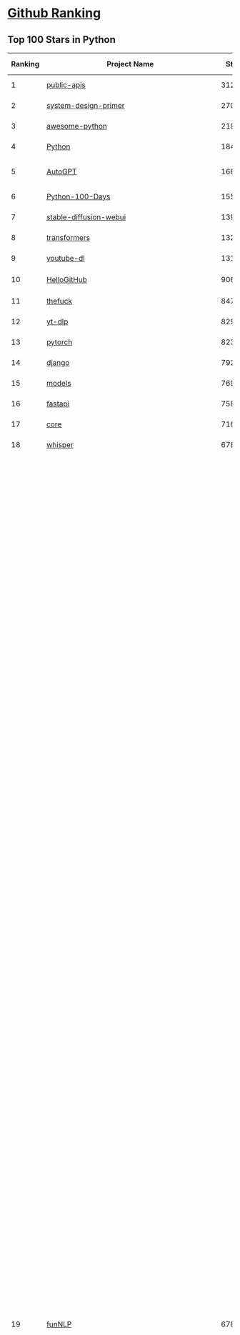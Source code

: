 [Github Ranking](../README.md)
==========

## Top 100 Stars in Python

| Ranking | Project Name | Stars | Forks | Language | Open Issues | Description | Last Commit |
| ------- | ------------ | ----- | ----- | -------- | ----------- | ----------- | ----------- |
| 1 | [public-apis](https://github.com/public-apis/public-apis) | 312781 | 33390 | Python | 20 | A collective list of free APIs | 2024-08-19T10:22:30Z |
| 2 | [system-design-primer](https://github.com/donnemartin/system-design-primer) | 270242 | 45622 | Python | 234 | Learn how to design large-scale systems. Prep for the system design interview.  Includes Anki flashcards. | 2024-08-07T10:09:11Z |
| 3 | [awesome-python](https://github.com/vinta/awesome-python) | 219320 | 24800 | Python | 0 | An opinionated list of awesome Python frameworks, libraries, software and resources. | 2024-08-11T17:10:18Z |
| 4 | [Python](https://github.com/TheAlgorithms/Python) | 184368 | 44339 | Python | 32 | All Algorithms implemented in Python | 2024-09-16T22:15:12Z |
| 5 | [AutoGPT](https://github.com/Significant-Gravitas/AutoGPT) | 166742 | 44110 | Python | 138 | AutoGPT is the vision of accessible AI for everyone, to use and to build on. Our mission is to provide the tools, so that you can focus on what matters. | 2024-09-21T23:23:31Z |
| 6 | [Python-100-Days](https://github.com/jackfrued/Python-100-Days) | 155128 | 52036 | Python | 533 | Python - 100天从新手到大师 | 2024-08-15T10:52:27Z |
| 7 | [stable-diffusion-webui](https://github.com/AUTOMATIC1111/stable-diffusion-webui) | 139934 | 26508 | Python | 2242 | Stable Diffusion web UI | 2024-09-09T04:52:14Z |
| 8 | [transformers](https://github.com/huggingface/transformers) | 132342 | 26355 | Python | 1013 | 🤗 Transformers: State-of-the-art Machine Learning for Pytorch, TensorFlow, and JAX. | 2024-09-21T23:34:17Z |
| 9 | [youtube-dl](https://github.com/ytdl-org/youtube-dl) | 131426 | 9960 | Python | 3708 | Command-line program to download videos from YouTube.com and other video sites | 2024-08-17T06:41:13Z |
| 10 | [HelloGitHub](https://github.com/521xueweihan/HelloGitHub) | 90679 | 9564 | Python | 141 | :octocat: 分享 GitHub 上有趣、入门级的开源项目。Share interesting, entry-level open source projects on GitHub. | 2024-09-10T12:40:06Z |
| 11 | [thefuck](https://github.com/nvbn/thefuck) | 84778 | 3424 | Python | 264 | Magnificent app which corrects your previous console command. | 2024-07-19T14:56:13Z |
| 12 | [yt-dlp](https://github.com/yt-dlp/yt-dlp) | 82985 | 6471 | Python | 1423 | A feature-rich command-line audio/video downloader | 2024-09-17T19:17:05Z |
| 13 | [pytorch](https://github.com/pytorch/pytorch) | 82338 | 22148 | Python | 14003 | Tensors and Dynamic neural networks in Python with strong GPU acceleration | 2024-09-22T02:22:44Z |
| 14 | [django](https://github.com/django/django) | 79289 | 31595 | Python | 0 | The Web framework for perfectionists with deadlines. | 2024-09-21T13:12:14Z |
| 15 | [models](https://github.com/tensorflow/models) | 76970 | 45787 | Python | 1070 | Models and examples built with TensorFlow | 2024-09-19T17:45:42Z |
| 16 | [fastapi](https://github.com/fastapi/fastapi) | 75850 | 6401 | Python | 41 | FastAPI framework, high performance, easy to learn, fast to code, ready for production | 2024-09-21T21:38:12Z |
| 17 | [core](https://github.com/home-assistant/core) | 71662 | 29945 | Python | 2261 | :house_with_garden: Open source home automation that puts local control and privacy first. | 2024-09-22T01:46:11Z |
| 18 | [whisper](https://github.com/openai/whisper) | 67813 | 8005 | Python | 0 | Robust Speech Recognition via Large-Scale Weak Supervision | 2024-09-10T17:43:22Z |
| 19 | [funNLP](https://github.com/fighting41love/funNLP) | 67809 | 14413 | Python | 153 | 中英文敏感词、语言检测、中外手机/电话归属地/运营商查询、名字推断性别、手机号抽取、身份证抽取、邮箱抽取、中日文人名库、中文缩写库、拆字词典、词汇情感值、停用词、反动词表、暴恐词表、繁简体转换、英文模拟中文发音、汪峰歌词生成器、职业名称词库、同义词库、反义词库、否定词库、汽车品牌词库、汽车零件词库、连续英文切割、各种中文词向量、公司名字大全、古诗词库、IT词库、财经词库、成语词库、地名词库、历史名人词库、诗词词库、医学词库、饮食词库、法律词库、汽车词库、动物词库、中文聊天语料、中文谣言数据、百度中文问答数据集、句子相似度匹配算法集合、bert资源、文本生成&摘要相关工具、cocoNLP信息抽取工具、国内电话号码正则匹配、清华大学XLORE:中英文跨语言百科知识图谱、清华大学人工智能技术系列报告、自然语言生成、NLU太难了系列、自动对联数据及机器人、用户名黑名单列表、罪名法务名词及分类模型、微信公众号语料、cs224n深度学习自然语言处理课程、中文手写汉字识别、中文自然语言处理 语料/数据集、变量命名神器、分词语料库+代码、任务型对话英文数据集、ASR 语音数据集 + 基于深度学习的中文语音识别系统、笑声检测器、Microsoft多语言数字/单位/如日期时间识别包、中华新华字典数据库及api(包括常用歇后语、成语、词语和汉字)、文档图谱自动生成、SpaCy 中文模型、Common Voice语音识别数据集新版、神经网络关系抽取、基于bert的命名实体识别、关键词(Keyphrase)抽取包pke、基于医疗领域知识图谱的问答系统、基于依存句法与语义角色标注的事件三元组抽取、依存句法分析4万句高质量标注数据、cnocr：用来做中文OCR的Python3包、中文人物关系知识图谱项目、中文nlp竞赛项目及代码汇总、中文字符数据、speech-aligner: 从“人声语音”及其“语言文本”产生音素级别时间对齐标注的工具、AmpliGraph: 知识图谱表示学习(Python)库：知识图谱概念链接预测、Scattertext 文本可视化(python)、语言/知识表示工具：BERT & ERNIE、中文对比英文自然语言处理NLP的区别综述、Synonyms中文近义词工具包、HarvestText领域自适应文本挖掘工具（新词发现-情感分析-实体链接等）、word2word：(Python)方便易用的多语言词-词对集：62种语言/3,564个多语言对、语音识别语料生成工具：从具有音频/字幕的在线视频创建自动语音识别(ASR)语料库、构建医疗实体识别的模型（包含词典和语料标注）、单文档非监督的关键词抽取、Kashgari中使用gpt-2语言模型、开源的金融投资数据提取工具、文本自动摘要库TextTeaser: 仅支持英文、人民日报语料处理工具集、一些关于自然语言的基本模型、基于14W歌曲知识库的问答尝试--功能包括歌词接龙and已知歌词找歌曲以及歌曲歌手歌词三角关系的问答、基于Siamese bilstm模型的相似句子判定模型并提供训练数据集和测试数据集、用Transformer编解码模型实现的根据Hacker News文章标题自动生成评论、用BERT进行序列标记和文本分类的模板代码、LitBank：NLP数据集——支持自然语言处理和计算人文学科任务的100部带标记英文小说语料、百度开源的基准信息抽取系统、虚假新闻数据集、Facebook: LAMA语言模型分析，提供Transformer-XL/BERT/ELMo/GPT预训练语言模型的统一访问接口、CommonsenseQA：面向常识的英文QA挑战、中文知识图谱资料、数据及工具、各大公司内部里大牛分享的技术文档 PDF 或者 PPT、自然语言生成SQL语句（英文）、中文NLP数据增强（EDA）工具、英文NLP数据增强工具 、基于医药知识图谱的智能问答系统、京东商品知识图谱、基于mongodb存储的军事领域知识图谱问答项目、基于远监督的中文关系抽取、语音情感分析、中文ULMFiT-情感分析-文本分类-语料及模型、一个拍照做题程序、世界各国大规模人名库、一个利用有趣中文语料库 qingyun 训练出来的中文聊天机器人、中文聊天机器人seqGAN、省市区镇行政区划数据带拼音标注、教育行业新闻语料库包含自动文摘功能、开放了对话机器人-知识图谱-语义理解-自然语言处理工具及数据、中文知识图谱：基于百度百科中文页面-抽取三元组信息-构建中文知识图谱、masr: 中文语音识别-提供预训练模型-高识别率、Python音频数据增广库、中文全词覆盖BERT及两份阅读理解数据、ConvLab：开源多域端到端对话系统平台、中文自然语言处理数据集、基于最新版本rasa搭建的对话系统、基于TensorFlow和BERT的管道式实体及关系抽取、一个小型的证券知识图谱/知识库、复盘所有NLP比赛的TOP方案、OpenCLaP：多领域开源中文预训练语言模型仓库、UER：基于不同语料+编码器+目标任务的中文预训练模型仓库、中文自然语言处理向量合集、基于金融-司法领域(兼有闲聊性质)的聊天机器人、g2pC：基于上下文的汉语读音自动标记模块、Zincbase 知识图谱构建工具包、诗歌质量评价/细粒度情感诗歌语料库、快速转化「中文数字」和「阿拉伯数字」、百度知道问答语料库、基于知识图谱的问答系统、jieba_fast 加速版的jieba、正则表达式教程、中文阅读理解数据集、基于BERT等最新语言模型的抽取式摘要提取、Python利用深度学习进行文本摘要的综合指南、知识图谱深度学习相关资料整理、维基大规模平行文本语料、StanfordNLP 0.2.0：纯Python版自然语言处理包、NeuralNLP-NeuralClassifier：腾讯开源深度学习文本分类工具、端到端的封闭域对话系统、中文命名实体识别：NeuroNER vs. BertNER、新闻事件线索抽取、2019年百度的三元组抽取比赛：“科学空间队”源码、基于依存句法的开放域文本知识三元组抽取和知识库构建、中文的GPT2训练代码、ML-NLP - 机器学习(Machine Learning)NLP面试中常考到的知识点和代码实现、nlp4han:中文自然语言处理工具集(断句/分词/词性标注/组块/句法分析/语义分析/NER/N元语法/HMM/代词消解/情感分析/拼写检查、XLM：Facebook的跨语言预训练语言模型、用基于BERT的微调和特征提取方法来进行知识图谱百度百科人物词条属性抽取、中文自然语言处理相关的开放任务-数据集-当前最佳结果、CoupletAI - 基于CNN+Bi-LSTM+Attention 的自动对对联系统、抽象知识图谱、MiningZhiDaoQACorpus - 580万百度知道问答数据挖掘项目、brat rapid annotation tool: 序列标注工具、大规模中文知识图谱数据：1.4亿实体、数据增强在机器翻译及其他nlp任务中的应用及效果、allennlp阅读理解:支持多种数据和模型、PDF表格数据提取工具 、 Graphbrain：AI开源软件库和科研工具，目的是促进自动意义提取和文本理解以及知识的探索和推断、简历自动筛选系统、基于命名实体识别的简历自动摘要、中文语言理解测评基准，包括代表性的数据集&基准模型&语料库&排行榜、树洞 OCR 文字识别 、从包含表格的扫描图片中识别表格和文字、语声迁移、Python口语自然语言处理工具集(英文)、 similarity：相似度计算工具包，java编写、海量中文预训练ALBERT模型 、Transformers 2.0 、基于大规模音频数据集Audioset的音频增强 、Poplar：网页版自然语言标注工具、图片文字去除，可用于漫画翻译 、186种语言的数字叫法库、Amazon发布基于知识的人-人开放领域对话数据集 、中文文本纠错模块代码、繁简体转换 、 Python实现的多种文本可读性评价指标、类似于人名/地名/组织机构名的命名体识别数据集 、东南大学《知识图谱》研究生课程(资料)、. 英文拼写检查库 、 wwsearch是企业微信后台自研的全文检索引擎、CHAMELEON：深度学习新闻推荐系统元架构 、 8篇论文梳理BERT相关模型进展与反思、DocSearch：免费文档搜索引擎、 LIDA：轻量交互式对话标注工具 、aili - the fastest in-memory index in the East 东半球最快并发索引 、知识图谱车音工作项目、自然语言生成资源大全 、中日韩分词库mecab的Python接口库、中文文本摘要/关键词提取、汉字字符特征提取器 (featurizer)，提取汉字的特征（发音特征、字形特征）用做深度学习的特征、中文生成任务基准测评 、中文缩写数据集、中文任务基准测评 - 代表性的数据集-基准(预训练)模型-语料库-baseline-工具包-排行榜、PySS3：面向可解释AI的SS3文本分类器机器可视化工具 、中文NLP数据集列表、COPE - 格律诗编辑程序、doccano：基于网页的开源协同多语言文本标注工具 、PreNLP：自然语言预处理库、简单的简历解析器，用来从简历中提取关键信息、用于中文闲聊的GPT2模型：GPT2-chitchat、基于检索聊天机器人多轮响应选择相关资源列表(Leaderboards、Datasets、Papers)、(Colab)抽象文本摘要实现集锦(教程 、词语拼音数据、高效模糊搜索工具、NLP数据增广资源集、微软对话机器人框架 、 GitHub Typo Corpus：大规模GitHub多语言拼写错误/语法错误数据集、TextCluster：短文本聚类预处理模块 Short text cluster、面向语音识别的中文文本规范化、BLINK：最先进的实体链接库、BertPunc：基于BERT的最先进标点修复模型、Tokenizer：快速、可定制的文本词条化库、中文语言理解测评基准，包括代表性的数据集、基准(预训练)模型、语料库、排行榜、spaCy 医学文本挖掘与信息提取 、 NLP任务示例项目代码集、 python拼写检查库、chatbot-list - 行业内关于智能客服、聊天机器人的应用和架构、算法分享和介绍、语音质量评价指标(MOSNet, BSSEval, STOI, PESQ, SRMR)、 用138GB语料训练的法文RoBERTa预训练语言模型 、BERT-NER-Pytorch：三种不同模式的BERT中文NER实验、无道词典 - 有道词典的命令行版本，支持英汉互查和在线查询、2019年NLP亮点回顾、 Chinese medical dialogue data 中文医疗对话数据集 、最好的汉字数字(中文数字)-阿拉伯数字转换工具、 基于百科知识库的中文词语多词义/义项获取与特定句子词语语义消歧、awesome-nlp-sentiment-analysis - 情感分析、情绪原因识别、评价对象和评价词抽取、LineFlow：面向所有深度学习框架的NLP数据高效加载器、中文医学NLP公开资源整理 、MedQuAD：(英文)医学问答数据集、将自然语言数字串解析转换为整数和浮点数、Transfer Learning in Natural Language Processing (NLP) 、面向语音识别的中文/英文发音辞典、Tokenizers：注重性能与多功能性的最先进分词器、CLUENER 细粒度命名实体识别 Fine Grained Named Entity Recognition、 基于BERT的中文命名实体识别、中文谣言数据库、NLP数据集/基准任务大列表、nlp相关的一些论文及代码, 包括主题模型、词向量(Word Embedding)、命名实体识别(NER)、文本分类(Text Classificatin)、文本生成(Text Generation)、文本相似性(Text Similarity)计算等，涉及到各种与nlp相关的算法，基于keras和tensorflow 、Python文本挖掘/NLP实战示例、 Blackstone：面向非结构化法律文本的spaCy pipeline和NLP模型通过同义词替换实现文本“变脸” 、中文 预训练 ELECTREA 模型: 基于对抗学习 pretrain Chinese Model 、albert-chinese-ner - 用预训练语言模型ALBERT做中文NER 、基于GPT2的特定主题文本生成/文本增广、开源预训练语言模型合集、多语言句向量包、编码、标记和实现：一种可控高效的文本生成方法、 英文脏话大列表 、attnvis：GPT2、BERT等transformer语言模型注意力交互可视化、CoVoST：Facebook发布的多语种语音-文本翻译语料库，包括11种语言(法语、德语、荷兰语、俄语、西班牙语、意大利语、土耳其语、波斯语、瑞典语、蒙古语和中文)的语音、文字转录及英文译文、Jiagu自然语言处理工具 - 以BiLSTM等模型为基础，提供知识图谱关系抽取 中文分词 词性标注 命名实体识别 情感分析 新词发现 关键词 文本摘要 文本聚类等功能、用unet实现对文档表格的自动检测，表格重建、NLP事件提取文献资源列表 、 金融领域自然语言处理研究资源大列表、CLUEDatasetSearch - 中英文NLP数据集：搜索所有中文NLP数据集，附常用英文NLP数据集 、medical_NER - 中文医学知识图谱命名实体识别 、(哈佛)讲因果推理的免费书、知识图谱相关学习资料/数据集/工具资源大列表、Forte：灵活强大的自然语言处理pipeline工具集 、Python字符串相似性算法库、PyLaia：面向手写文档分析的深度学习工具包、TextFooler：针对文本分类/推理的对抗文本生成模块、Haystack：灵活、强大的可扩展问答(QA)框架、中文关键短语抽取工具 | 2024-05-10T07:38:24Z |
| 20 | [flask](https://github.com/pallets/flask) | 67627 | 16154 | Python | 6 | The Python micro framework for building web applications. | 2024-09-01T16:04:17Z |
| 21 | [devops-exercises](https://github.com/bregman-arie/devops-exercises) | 65959 | 14707 | Python | 29 | Linux, Jenkins, AWS, SRE, Prometheus, Docker, Python, Ansible, Git, Kubernetes, Terraform, OpenStack, SQL, NoSQL, Azure, GCP, DNS, Elastic, Network, Virtualization. DevOps Interview Questions | 2024-08-31T08:15:03Z |
| 22 | [awesome-machine-learning](https://github.com/josephmisiti/awesome-machine-learning) | 65444 | 14586 | Python | 1 | A curated list of awesome Machine Learning frameworks, libraries and software. | 2024-08-07T17:16:24Z |
| 23 | [gpt_academic](https://github.com/binary-husky/gpt_academic) | 64174 | 7929 | Python | 330 | 为GPT/GLM等LLM大语言模型提供实用化交互接口，特别优化论文阅读/润色/写作体验，模块化设计，支持自定义快捷按钮&函数插件，支持Python和C++等项目剖析&自译解功能，PDF/LaTex论文翻译&总结功能，支持并行问询多种LLM模型，支持chatglm3等本地模型。接入通义千问, deepseekcoder, 讯飞星火, 文心一言, llama2, rwkv, claude2, moss等。 | 2024-09-21T15:40:52Z |
| 24 | [cpython](https://github.com/python/cpython) | 62431 | 29970 | Python | 7134 | The Python programming language | 2024-09-20T13:37:50Z |
| 25 | [ansible](https://github.com/ansible/ansible) | 62431 | 23820 | Python | 526 | Ansible is a radically simple IT automation platform that makes your applications and systems easier to deploy and maintain. Automate everything from code deployment to network configuration to cloud management, in a language that approaches plain English, using SSH, with no agents to install on remote systems. https://docs.ansible.com. | 2024-09-20T14:06:15Z |
| 26 | [manim](https://github.com/3b1b/manim) | 62045 | 5769 | Python | 412 | Animation engine for explanatory math videos | 2024-09-06T18:03:38Z |
| 27 | [keras](https://github.com/keras-team/keras) | 61641 | 19418 | Python | 226 | Deep Learning for humans | 2024-09-21T20:28:08Z |
| 28 | [d2l-zh](https://github.com/d2l-ai/d2l-zh) | 61549 | 10868 | Python | 0 | 《动手学深度学习》：面向中文读者、能运行、可讨论。中英文版被70多个国家的500多所大学用于教学。 | 2024-07-30T09:32:19Z |
| 29 | [PayloadsAllTheThings](https://github.com/swisskyrepo/PayloadsAllTheThings) | 60134 | 14472 | Python | 0 | A list of useful payloads and bypass for Web Application Security and Pentest/CTF | 2024-09-16T16:06:59Z |
| 30 | [gpt4free](https://github.com/xtekky/gpt4free) | 60052 | 13219 | Python | 23 | The official gpt4free repository \| various collection of powerful language models | 2024-09-21T13:25:36Z |
| 31 | [scikit-learn](https://github.com/scikit-learn/scikit-learn) | 59469 | 25277 | Python | 1551 | scikit-learn: machine learning in Python | 2024-09-20T09:24:51Z |
| 32 | [sherlock](https://github.com/sherlock-project/sherlock) | 58672 | 6738 | Python | 91 | Hunt down social media accounts by username across social networks | 2024-08-30T05:21:09Z |
| 33 | [screenshot-to-code](https://github.com/abi/screenshot-to-code) | 56244 | 6916 | Python | 54 | Drop in a screenshot and convert it to clean code (HTML/Tailwind/React/Vue) | 2024-09-20T14:45:36Z |
| 34 | [llama](https://github.com/meta-llama/llama) | 55561 | 9480 | Python | 328 | Inference code for Llama models | 2024-08-18T07:07:28Z |
| 35 | [localstack](https://github.com/localstack/localstack) | 54915 | 3937 | Python | 304 | 💻 A fully functional local AWS cloud stack. Develop and test your cloud & Serverless apps offline | 2024-09-21T12:31:52Z |
| 36 | [annotated_deep_learning_paper_implementations](https://github.com/labmlai/annotated_deep_learning_paper_implementations) | 54062 | 5586 | Python | 28 | 🧑‍🏫 60+ Implementations/tutorials of deep learning papers with side-by-side notes 📝; including transformers (original, xl, switch, feedback, vit, ...), optimizers (adam, adabelief, sophia, ...), gans(cyclegan, stylegan2, ...), 🎮 reinforcement learning (ppo, dqn), capsnet, distillation, ... 🧠 | 2024-08-24T09:18:59Z |
| 37 | [private-gpt](https://github.com/zylon-ai/private-gpt) | 53649 | 7208 | Python | 214 | Interact with your documents using the power of GPT, 100% privately, no data leaks | 2024-09-16T14:43:39Z |
| 38 | [face_recognition](https://github.com/ageitgey/face_recognition) | 52912 | 13441 | Python | 753 | The world's simplest facial recognition api for Python and the command line | 2024-08-21T06:22:36Z |
| 39 | [scrapy](https://github.com/scrapy/scrapy) | 52454 | 10478 | Python | 448 | Scrapy, a fast high-level web crawling & scraping framework for Python. | 2024-09-10T07:01:37Z |
| 40 | [open-interpreter](https://github.com/OpenInterpreter/open-interpreter) | 52272 | 4616 | Python | 189 | A natural language interface for computers | 2024-09-18T20:46:28Z |
| 41 | [Real-Time-Voice-Cloning](https://github.com/CorentinJ/Real-Time-Voice-Cloning) | 52190 | 8732 | Python | 192 | Clone a voice in 5 seconds to generate arbitrary speech in real-time | 2024-08-14T19:54:03Z |
| 42 | [gpt-engineer](https://github.com/gpt-engineer-org/gpt-engineer) | 52036 | 6776 | Python | 9 | Platform to experiment with the AI Software Engineer. Terminal based. NOTE: Very different from https://gptengineer.app | 2024-09-12T13:16:33Z |
| 43 | [requests](https://github.com/psf/requests) | 52012 | 9297 | Python | 177 | A simple, yet elegant, HTTP library. | 2024-09-19T11:19:03Z |
| 44 | [faceswap](https://github.com/deepfakes/faceswap) | 51695 | 13152 | Python | 21 | Deepfakes Software For All | 2024-08-17T00:29:36Z |
| 45 | [ComfyUI](https://github.com/comfyanonymous/ComfyUI) | 51174 | 5381 | Python | 1671 | The most powerful and modular diffusion model GUI, api and backend with a graph/nodes interface. | 2024-09-22T02:55:05Z |
| 46 | [you-get](https://github.com/soimort/you-get) | 50221 | 9409 | Python | 0 | :arrow_double_down: Dumb downloader that scrapes the web | 2024-08-19T20:29:59Z |
| 47 | [yolov5](https://github.com/ultralytics/yolov5) | 49778 | 16122 | Python | 104 | YOLOv5 🚀 in PyTorch > ONNX > CoreML > TFLite | 2024-09-20T12:29:12Z |
| 48 | [openpilot](https://github.com/commaai/openpilot) | 49493 | 8994 | Python | 134 | openpilot is an operating system for robotics. Currently, it upgrades the driver assistance system in 275+ supported cars. | 2024-09-22T02:30:26Z |
| 49 | [grok-1](https://github.com/xai-org/grok-1) | 49428 | 8327 | Python | 72 | Grok open release | 2024-08-30T04:17:25Z |
| 50 | [hackingtool](https://github.com/Z4nzu/hackingtool) | 49275 | 5311 | Python | 61 | ALL IN ONE Hacking Tool For Hackers | 2024-07-31T13:30:04Z |
| 51 | [rich](https://github.com/Textualize/rich) | 48949 | 1710 | Python | 162 | Rich is a Python library for rich text and beautiful formatting in the terminal. | 2024-09-11T13:43:26Z |
| 52 | [professional-programming](https://github.com/charlax/professional-programming) | 46290 | 3707 | Python | 4 | A collection of learning resources for curious software engineers | 2024-09-16T01:55:59Z |
| 53 | [big-list-of-naughty-strings](https://github.com/minimaxir/big-list-of-naughty-strings) | 46148 | 2126 | Python | 67 | The Big List of Naughty Strings is a list of strings which have a high probability of causing issues when used as user-input data. | 2024-04-18T03:26:59Z |
| 54 | [MetaGPT](https://github.com/geekan/MetaGPT) | 43684 | 5205 | Python | 309 | 🌟 The Multi-Agent Framework: First AI Software Company, Towards Natural Language Programming | 2024-08-21T06:12:26Z |
| 55 | [pandas](https://github.com/pandas-dev/pandas) | 43317 | 17806 | Python | 3508 | Flexible and powerful data analysis / manipulation library for Python, providing labeled data structures similar to R data.frame objects, statistical functions, and much more | 2024-09-20T17:46:40Z |
| 56 | [PaddleOCR](https://github.com/PaddlePaddle/PaddleOCR) | 42779 | 7686 | Python | 122 | Awesome multilingual OCR toolkits based on PaddlePaddle (practical ultra lightweight OCR system, support 80+ languages recognition, provide data annotation and synthesis tools, support training and deployment among server, mobile, embedded and IoT devices) | 2024-09-21T15:05:09Z |
| 57 | [30-Days-Of-Python](https://github.com/Asabeneh/30-Days-Of-Python) | 41288 | 7885 | Python | 68 | 30 days of Python programming challenge is a step-by-step guide to learn the Python programming language in 30 days. This challenge may take more than100 days, follow your own pace.  These videos may help too: https://www.youtube.com/channel/UC7PNRuno1rzYPb1xLa4yktw | 2024-08-17T23:00:53Z |
| 58 | [ChatGLM-6B](https://github.com/THUDM/ChatGLM-6B) | 40426 | 5187 | Python | 547 | ChatGLM-6B: An Open Bilingual Dialogue Language Model \| 开源双语对话语言模型 | 2024-06-27T04:05:25Z |
| 59 | [Fooocus](https://github.com/lllyasviel/Fooocus) | 40264 | 5591 | Python | 171 | Focus on prompting and generating | 2024-08-21T01:49:14Z |
| 60 | [python-patterns](https://github.com/faif/python-patterns) | 40225 | 6929 | Python | 10 | A collection of design patterns/idioms in Python | 2024-09-05T20:53:59Z |
| 61 | [text-generation-webui](https://github.com/oobabooga/text-generation-webui) | 39647 | 5210 | Python | 222 | A Gradio web UI for Large Language Models. | 2024-09-16T20:20:39Z |
| 62 | [ailearning](https://github.com/apachecn/ailearning) | 39133 | 11414 | Python | 3 | AiLearning：数据分析+机器学习实战+线性代数+PyTorch+NLTK+TF2 | 2024-03-04T02:15:13Z |
| 63 | [ColossalAI](https://github.com/hpcaitech/ColossalAI) | 38630 | 4331 | Python | 389 | Making large AI models cheaper, faster and more accessible | 2024-09-19T02:53:34Z |
| 64 | [black](https://github.com/psf/black) | 38626 | 2432 | Python | 354 | The uncompromising Python code formatter | 2024-09-20T02:35:46Z |
| 65 | [sentry](https://github.com/getsentry/sentry) | 38616 | 4134 | Python | 2634 | Developer-first error tracking and performance monitoring | 2024-09-21T09:20:31Z |
| 66 | [stablediffusion](https://github.com/Stability-AI/stablediffusion) | 38497 | 4968 | Python | 232 | High-Resolution Image Synthesis with Latent Diffusion Models | 2024-09-20T21:20:35Z |
| 67 | [cheat.sh](https://github.com/chubin/cheat.sh) | 38160 | 1779 | Python | 119 | the only cheat sheet you need | 2024-06-22T19:07:48Z |
| 68 | [Deep-Learning-Papers-Reading-Roadmap](https://github.com/floodsung/Deep-Learning-Papers-Reading-Roadmap) | 37974 | 7299 | Python | 48 | Deep Learning papers reading roadmap for anyone who are eager to learn this amazing tech! | 2022-11-27T13:18:32Z |
| 69 | [bert](https://github.com/google-research/bert) | 37876 | 9561 | Python | 790 | TensorFlow code and pre-trained models for BERT | 2024-07-23T23:39:41Z |
| 70 | [odoo](https://github.com/odoo/odoo) | 37536 | 24420 | Python | 2789 | Odoo. Open Source Apps To Grow Your Business. | 2024-09-22T02:55:47Z |
| 71 | [Open-Assistant](https://github.com/LAION-AI/Open-Assistant) | 36962 | 3230 | Python | 224 | OpenAssistant is a chat-based assistant that understands tasks, can interact with third-party systems, and retrieve information dynamically to do so. | 2024-08-17T01:55:35Z |
| 72 | [diagrams](https://github.com/mingrammer/diagrams) | 36873 | 2391 | Python | 307 | :art: Diagram as Code for prototyping cloud system architectures | 2024-07-21T16:09:26Z |
| 73 | [interview_internal_reference](https://github.com/0voice/interview_internal_reference) | 36541 | 9435 | Python | 27 | 2023年最新总结，阿里，腾讯，百度，美团，头条等技术面试题目，以及答案，专家出题人分析汇总。 | 2024-05-20T12:04:02Z |
| 74 | [FastChat](https://github.com/lm-sys/FastChat) | 36504 | 4496 | Python | 758 | An open platform for training, serving, and evaluating large language models. Release repo for Vicuna and Chatbot Arena. | 2024-09-20T17:22:21Z |
| 75 | [airflow](https://github.com/apache/airflow) | 36397 | 14106 | Python | 939 | Apache Airflow - A platform to programmatically author, schedule, and monitor workflows | 2024-09-21T16:17:09Z |
| 76 | [nanoGPT](https://github.com/karpathy/nanoGPT) | 36305 | 5678 | Python | 212 | The simplest, fastest repository for training/finetuning medium-sized GPTs. | 2024-08-19T10:49:32Z |
| 77 | [python-cheatsheet](https://github.com/gto76/python-cheatsheet) | 36143 | 6449 | Python | 5 | Comprehensive Python Cheatsheet | 2024-09-13T15:20:03Z |
| 78 | [quivr](https://github.com/QuivrHQ/quivr) | 36025 | 3499 | Python | 110 | Open-source RAG Framework for building GenAI Second Brains 🧠  Build productivity assistant (RAG) ⚡️🤖 Chat with your docs (PDF, CSV, ...)  & apps using Langchain, GPT 3.5 / 4 turbo, Private, Anthropic, VertexAI, Ollama, LLMs, Groq  that you can share with users !  Efficient retrieval augmented generation framework | 2024-09-21T17:49:40Z |
| 79 | [mitmproxy](https://github.com/mitmproxy/mitmproxy) | 36007 | 3994 | Python | 317 | An interactive TLS-capable intercepting HTTP proxy for penetration testers and software developers. | 2024-09-21T14:29:31Z |
| 80 | [Deep-Live-Cam](https://github.com/hacksider/Deep-Live-Cam) | 35712 | 5062 | Python | 228 | real time face swap and one-click video deepfake with only a single image | 2024-09-21T11:56:01Z |
| 81 | [wtfpython](https://github.com/satwikkansal/wtfpython) | 35677 | 2654 | Python | 72 | What the f*ck Python? 😱 | 2024-06-13T13:18:00Z |
| 82 | [DragGAN](https://github.com/XingangPan/DragGAN) | 35650 | 3446 | Python | 142 | Official Code for DragGAN (SIGGRAPH 2023) | 2024-05-18T17:51:40Z |
| 83 | [GFPGAN](https://github.com/TencentARC/GFPGAN) | 35573 | 5889 | Python | 345 | GFPGAN aims at developing Practical Algorithms for Real-world Face Restoration. | 2024-07-26T18:44:02Z |
| 84 | [llama_index](https://github.com/run-llama/llama_index) | 35549 | 5019 | Python | 561 | LlamaIndex is a data framework for your LLM applications | 2024-09-21T04:58:14Z |
| 85 | [MockingBird](https://github.com/babysor/MockingBird) | 34968 | 5191 | Python | 465 | 🚀AI拟声: 5秒内克隆您的声音并生成任意语音内容 Clone a voice in 5 seconds to generate arbitrary speech in real-time | 2024-08-29T09:52:56Z |
| 86 | [DeepSpeed](https://github.com/microsoft/DeepSpeed) | 34820 | 4052 | Python | 984 | DeepSpeed is a deep learning optimization library that makes distributed training and inference easy, efficient, and effective. | 2024-09-21T20:15:31Z |
| 87 | [streamlit](https://github.com/streamlit/streamlit) | 34679 | 3007 | Python | 911 | Streamlit — A faster way to build and share data apps. | 2024-09-21T06:45:20Z |
| 88 | [gym](https://github.com/openai/gym) | 34525 | 8593 | Python | 101 | A toolkit for developing and comparing reinforcement learning algorithms. | 2024-05-02T16:09:06Z |
| 89 | [TaskMatrix](https://github.com/chenfei-wu/TaskMatrix) | 34513 | 3314 | Python | 218 | None | 2024-01-06T02:41:20Z |
| 90 | [12306](https://github.com/testerSunshine/12306) | 33806 | 9798 | Python | 225 | 12306智能刷票，订票 | 2023-04-02T03:19:43Z |
| 91 | [TTS](https://github.com/coqui-ai/TTS) | 33584 | 4083 | Python | 72 | 🐸💬 - a deep learning toolkit for Text-to-Speech, battle-tested in research and production | 2024-08-16T12:07:14Z |
| 92 | [shadowsocks](https://github.com/shadowsocks/shadowsocks) | 33557 | 18616 | Python | 0 | None | 2024-04-01T09:07:32Z |
| 93 | [HanLP](https://github.com/hankcs/HanLP) | 33548 | 10005 | Python | 9 | 中文分词 词性标注 命名实体识别 依存句法分析 成分句法分析 语义依存分析 语义角色标注 指代消解 风格转换 语义相似度 新词发现 关键词短语提取 自动摘要 文本分类聚类 拼音简繁转换 自然语言处理 | 2024-09-08T00:16:16Z |
| 94 | [cli](https://github.com/httpie/cli) | 33440 | 3673 | Python | 161 | 🥧 HTTPie CLI  — modern, user-friendly command-line HTTP client for the API era. JSON support, colors, sessions, downloads, plugins & more. | 2024-08-21T02:27:13Z |
| 95 | [WeChatMsg](https://github.com/LC044/WeChatMsg) | 33127 | 3486 | Python | 52 | 提取微信聊天记录，将其导出成HTML、Word、Excel文档永久保存，对聊天记录进行分析生成年度聊天报告，用聊天数据训练专属于个人的AI聊天助手 | 2024-07-20T03:54:01Z |
| 96 | [jieba](https://github.com/fxsjy/jieba) | 33120 | 6724 | Python | 624 | 结巴中文分词 | 2024-08-21T09:23:45Z |
| 97 | [ray](https://github.com/ray-project/ray) | 33113 | 5603 | Python | 3516 | Ray is a unified framework for scaling AI and Python applications. Ray consists of a core distributed runtime and a set of AI Libraries for accelerating ML workloads. | 2024-09-22T03:00:58Z |
| 98 | [XX-Net](https://github.com/XX-net/XX-Net) | 33008 | 7701 | Python | 7894 | A proxy tool to bypass GFW. | 2024-06-11T04:53:12Z |
| 99 | [GPT-SoVITS](https://github.com/RVC-Boss/GPT-SoVITS) | 32841 | 3779 | Python | 540 | 1 min voice data can also be used to train a good TTS model! (few shot voice cloning) | 2024-09-17T07:09:58Z |
| 100 | [ccxt](https://github.com/ccxt/ccxt) | 32542 | 7470 | Python | 812 | A JavaScript / TypeScript / Python / C# / PHP cryptocurrency trading API with support for more than 100 bitcoin/altcoin exchanges | 2024-09-21T10:32:47Z |

